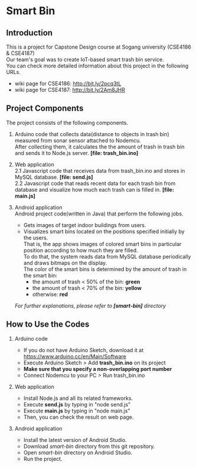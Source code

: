 # Smart Bin
## Introduction
This is a project for Capstone Design course at Sogang university (CSE4186 & CSE4187) <br>
Our team's goal was to create IoT-based smart trash bin service. <br>
You can check more detailed information about this project in the following URLs.
- wiki page for CSE4186: http://bit.ly/2pcq3tL
- wiki page for CSE4187: http://bit.ly/2Am8JHR

## Project Components
The project consists of the following components.
1. Arduino code that collects data(distance to objects in trash bin) measured from sonar sensor attached to Nodemcu.<br>
   After collecting them, it calculates the the amount of trash in trash bin and sends it to Node.js server. 
   <b>[file: trash_bin.ino]</b>
2. Web application<br>
   2.1 Javascript code that receives data from trash_bin.ino and stores in MySQL database. 
   <b>[file: send.js]</b> <br>
   2.2 Javascript code that reads recent data for each trash bin from database and visualize how much each trash can is filled in. 
   <b>[file: main.js]</b>
3. Android application<br>
   Android project code(written in Java) that perform the following jobs.
   - Gets images of target indoor buildings from users.
   - Visualizes smart bins located on the positions specified initially by the users. <br>
     That is, the app shows images of colored smart bins in particular position according to how much they are filled. <br>
     To do that, the system reads data from MySQL database periodically and draws bitmaps on the display. <br>
     The color of the smart bins is determined by the amount of trash in the smart bin:
       - the amount of trash < 50% of the bin: <b>green</b>
       - the amount of trash < 70% of the bin: <b>yellow</b>
       - otherwise: <b>red</b> <br>
   
   <i>For further explanations, please refer to <b>[smart-bin]</b> directory </i> 

## How to Use the Codes
1. Arduino code
   - If you do not have Arduino Sketch, download it at https://www.arduino.cc/en/Main/Software
   - Execute Arduino Sketch > Add <b>trash_bin.ino</b> on its project
   - <b>Make sure that you specify a non-overlapping port number</b>
   - Connect Nodemcu to your PC > Run trash_bin.ino

2. Web application
   - Install Node.js and all its related frameworks.
   - Execute <b>send.js</b> by typing in "node send.js"
   - Execute <b>main.js</b> by typing in "node main.js"
   - Then, you can check the result on web page.

3. Android application
   - Install the latest version of Android Studio.
   - Download <i>smart-bin</i> directory from this git repository.
   - Open <i>smart-bin</i> directory on Android Studio.
   - Run the project.
